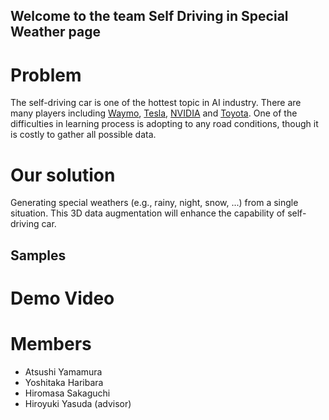## Welcome to the team Self Driving in Special Weather page

# Problem

The self-driving car is one of the hottest topic in AI industry. There are many players including [Waymo](https://waymo.com), [Tesla](https://www.tesla.com/), [NVIDIA](http://www.nvidia.com) and [Toyota](http://www.toyota.co.jp/jpn/tech/automated_driving/). One of the difficulties in learning process is adopting to any road conditions, though it is costly to gather all possible data.  

# Our solution

Generating special weathers (e.g., rainy, night, snow, ...) from a single situation. This 3D data augmentation will enhance the capability of self-driving car. 

## Samples


# Demo Video

# Members
- Atsushi Yamamura 
- Yoshitaka Haribara 
- Hiromasa Sakaguchi 
- Hiroyuki Yasuda (advisor)
